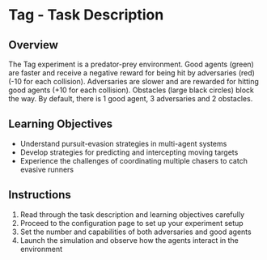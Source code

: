 # Tag - Task Description

## Overview

The Tag experiment is a predator-prey environment. Good agents (green) are faster and receive a negative reward for being hit by adversaries (red) (-10 for each collision). Adversaries are slower and are rewarded for hitting good agents (+10 for each collision). Obstacles (large black circles) block the way. By default, there is 1 good agent, 3 adversaries and 2 obstacles.

## Learning Objectives

- Understand pursuit-evasion strategies in multi-agent systems
- Develop strategies for predicting and intercepting moving targets
- Experience the challenges of coordinating multiple chasers to catch evasive runners

## Instructions

1. Read through the task description and learning objectives carefully
2. Proceed to the configuration page to set up your experiment setup
3. Set the number and capabilities of both adversaries and good agents
4. Launch the simulation and observe how the agents interact in the environment 